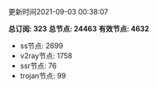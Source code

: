 更新时间2021-09-03 00:38:07

**总订阅: 323**
**总节点: 24463**
**有效节点: 4632**
- ss节点: 2699
- v2ray节点: 1758
- ssr节点: 76
- trojan节点: 99
